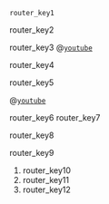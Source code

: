 ```ngMeta
router_key1
```

router_key2


router_key3
@[`youtube`](IYfGA9p5gZc)


router_key4

 
router_key5



@[`youtube`](haMJtZazJ-w) 



router_key6
router_key7


router_key8


router_key9


1. router_key10
2. router_key11
3. router_key12
